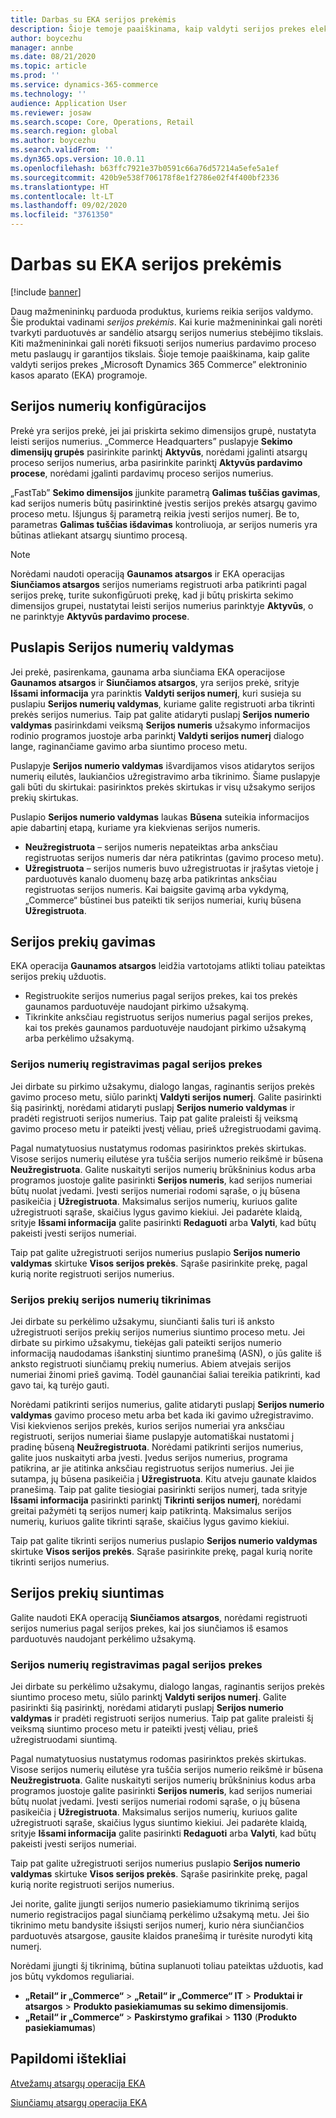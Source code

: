 ```yaml
---
title: Darbas su EKA serijos prekėmis
description: Šioje temoje paaiškinama, kaip valdyti serijos prekes elektroninio kasos aparato (EKA) programoje.
author: boycezhu
manager: annbe
ms.date: 08/21/2020
ms.topic: article
ms.prod: ''
ms.service: dynamics-365-commerce
ms.technology: ''
audience: Application User
ms.reviewer: josaw
ms.search.scope: Core, Operations, Retail
ms.search.region: global
ms.author: boycezhu
ms.search.validFrom: ''
ms.dyn365.ops.version: 10.0.11
ms.openlocfilehash: b63ffc7921e37b0591c66a76d57214a5efe5a1ef
ms.sourcegitcommit: 420b9e538f706178f8e1f2786e02f4f400bf2336
ms.translationtype: HT
ms.contentlocale: lt-LT
ms.lasthandoff: 09/02/2020
ms.locfileid: "3761350"
---
```

# <a name="work-with-serialized-items-in-the-pos"></a>Darbas su EKA serijos prekėmis

[!include [banner](includes/banner.md)]

Daug mažmenininkų parduoda produktus, kuriems reikia serijos valdymo. Šie produktai vadinami *serijos prekėmis*. Kai kurie mažmenininkai gali norėti tvarkyti parduotuvės ar sandėlio atsargų serijos numerius stebėjimo tikslais. Kiti mažmenininkai gali norėti fiksuoti serijos numerius pardavimo proceso metu paslaugų ir garantijos tikslais. Šioje temoje paaiškinama, kaip galite valdyti serijos prekes „Microsoft Dynamics 365 Commerce” elektroninio kasos aparato (EKA) programoje.

## <a name="serial-number-configurations"></a>Serijos numerių konfigūracijos

Prekė yra serijos prekė, jei jai priskirta sekimo dimensijos grupė, nustatyta leisti serijos numerius. „Commerce Headquarters” puslapyje **Sekimo dimensijų grupės** pasirinkite parinktį **Aktyvūs**, norėdami įgalinti atsargų proceso serijos numerius, arba pasirinkite parinktį **Aktyvūs pardavimo procese**, norėdami įgalinti pardavimų proceso serijos numerius.

„FastTab” **Sekimo dimensijos** įjunkite parametrą **Galimas tuščias gavimas**, kad serijos numeris būtų pasirinktinė įvestis serijos prekės atsargų gavimo proceso metu. Išjungus šį parametrą reikia įvesti serijos numerį. Be to, parametras **Galimas tuščias išdavimas** kontroliuoja, ar serijos numeris yra būtinas atliekant atsargų siuntimo procesą.

> [!NOTE]
> Norėdami naudoti operaciją **Gaunamos atsargos** ir EKA operacijas **Siunčiamos atsargos** serijos numeriams registruoti arba patikrinti pagal serijos prekę, turite sukonfigūruoti prekę, kad ji būtų priskirta sekimo dimensijos grupei, nustatytai leisti serijos numerius parinktyje **Aktyvūs**, o ne parinktyje **Aktyvūs pardavimo procese**.

## <a name="serial-number-management-page"></a>Puslapis Serijos numerių valdymas

Jei prekė, pasirenkama, gaunama arba siunčiama EKA operacijose **Gaunamos atsargos** ir **Siunčiamos atsargos**, yra serijos prekė, srityje **Išsami informacija** yra parinktis **Valdyti serijos numerį**, kuri susieja su puslapiu **Serijos numerių valdymas**, kuriame galite registruoti arba tikrinti prekės serijos numerius. Taip pat galite atidaryti puslapį **Serijos numerio valdymas** pasirinkdami veiksmą **Serijos numeris** užsakymo informacijos rodinio programos juostoje arba parinktį **Valdyti serijos numerį** dialogo lange, raginančiame gavimo arba siuntimo proceso metu. 

Puslapyje **Serijos numerio valdymas** išvardijamos visos atidarytos serijos numerių eilutės, laukiančios užregistravimo arba tikrinimo. Šiame puslapyje gali būti du skirtukai: pasirinktos prekės skirtukas ir visų užsakymo serijos prekių skirtukas.

Puslapio **Serijos numerio valdymas** laukas **Būsena** suteikia informacijos apie dabartinį etapą, kuriame yra kiekvienas serijos numeris.

- **Neužregistruota** – serijos numeris nepateiktas arba anksčiau registruotas serijos numeris dar nėra patikrintas (gavimo proceso metu).
- **Užregistruota** – serijos numeris buvo užregistruotas ir įrašytas vietoje į parduotuvės kanalo duomenų bazę arba patikrintas anksčiau registruotas serijos numeris. Kai baigsite gavimą arba vykdymą, „Commerce“ būstinei bus pateikti tik serijos numeriai, kurių būsena **Užregistruota**.

## <a name="receive-serialized-items"></a>Serijos prekių gavimas

EKA operacija **Gaunamos atsargos** leidžia vartotojams atlikti toliau pateiktas serijos prekių užduotis.

- Registruokite serijos numerius pagal serijos prekes, kai tos prekės gaunamos parduotuvėje naudojant pirkimo užsakymą.
- Tikrinkite anksčiau registruotus serijos numerius pagal serijos prekes, kai tos prekės gaunamos parduotuvėje naudojant pirkimo užsakymą arba perkėlimo užsakymą.

### <a name="register-serial-numbers-against-serialized-items"></a>Serijos numerių registravimas pagal serijos prekes

Jei dirbate su pirkimo užsakymu, dialogo langas, raginantis serijos prekės gavimo proceso metu, siūlo parinktį **Valdyti serijos numerį**. Galite pasirinkti šią pasirinktį, norėdami atidaryti puslapį **Serijos numerio valdymas** ir pradėti registruoti serijos numerius. Taip pat galite praleisti šį veiksmą gavimo proceso metu ir pateikti įvestį vėliau, prieš užregistruodami gavimą.

Pagal numatytuosius nustatymus rodomas pasirinktos prekės skirtukas. Visose serijos numerių eilutėse yra tuščia serijos numerio reikšmė ir būsena **Neužregistruota**. Galite nuskaityti serijos numerių brūkšninius kodus arba programos juostoje galite pasirinkti **Serijos numeris**, kad serijos numeriai būtų nuolat įvedami. Įvesti serijos numeriai rodomi sąraše, o jų būsena pasikeičia į **Užregistruota**. Maksimalus serijos numerių, kuriuos galite užregistruoti sąraše, skaičius lygus gavimo kiekiui. Jei padarėte klaidą, srityje **Išsami informacija** galite pasirinkti **Redaguoti** arba **Valyti**, kad būtų pakeisti įvesti serijos numeriai.

Taip pat galite užregistruoti serijos numerius puslapio **Serijos numerio valdymas** skirtuke **Visos serijos prekės**. Sąraše pasirinkite prekę, pagal kurią norite registruoti serijos numerius.

### <a name="validate-serial-numbers-on-serialized-items"></a>Serijos prekių serijos numerių tikrinimas

Jei dirbate su perkėlimo užsakymu, siunčianti šalis turi iš anksto užregistruoti serijos prekių serijos numerius siuntimo proceso metu. Jei dirbate su pirkimo užsakymu, tiekėjas gali pateikti serijos numerio informaciją naudodamas išankstinį siuntimo pranešimą (ASN), o jūs galite iš anksto registruoti siunčiamų prekių numerius. Abiem atvejais serijos numeriai žinomi prieš gavimą. Todėl gaunančiai šaliai tereikia patikrinti, kad gavo tai, ką turėjo gauti.

Norėdami patikrinti serijos numerius, galite atidaryti puslapį **Serijos numerio valdymas** gavimo proceso metu arba bet kada iki gavimo užregistravimo. Visi kiekvienos serijos prekės, kurios serijos numeriai yra anksčiau registruoti, serijos numeriai šiame puslapyje automatiškai nustatomi į pradinę būseną **Neužregistruota**. Norėdami patikrinti serijos numerius, galite juos nuskaityti arba įvesti. Įvedus serijos numerius, programa patikrina, ar jie atitinka anksčiau registruotus serijos numerius. Jei jie sutampa, jų būsena pasikeičia į **Užregistruota**. Kitu atveju gaunate klaidos pranešimą. Taip pat galite tiesiogiai pasirinkti serijos numerį, tada srityje **Išsami informacija** pasirinkti parinktį **Tikrinti serijos numerį**, norėdami greitai pažymėti tą serijos numerį kaip patikrintą. Maksimalus serijos numerių, kuriuos galite tikrinti sąraše, skaičius lygus gavimo kiekiui.

Taip pat galite tikrinti serijos numerius puslapio **Serijos numerio valdymas** skirtuke **Visos serijos prekės**. Sąraše pasirinkite prekę, pagal kurią norite tikrinti serijos numerius.

## <a name="ship-serialized-items"></a>Serijos prekių siuntimas

Galite naudoti EKA operaciją **Siunčiamos atsargos**, norėdami registruoti serijos numerius pagal serijos prekes, kai jos siunčiamos iš esamos parduotuvės naudojant perkėlimo užsakymą.

### <a name="register-serial-numbers-against-serialized-items"></a>Serijos numerių registravimas pagal serijos prekes

Jei dirbate su perkėlimo užsakymu, dialogo langas, raginantis serijos prekės siuntimo proceso metu, siūlo parinktį **Valdyti serijos numerį**. Galite pasirinkti šią pasirinktį, norėdami atidaryti puslapį **Serijos numerio valdymas** ir pradėti registruoti serijos numerius. Taip pat galite praleisti šį veiksmą siuntimo proceso metu ir pateikti įvestį vėliau, prieš užregistruodami siuntimą.

Pagal numatytuosius nustatymus rodomas pasirinktos prekės skirtukas. Visose serijos numerių eilutėse yra tuščia serijos numerio reikšmė ir būsena **Neužregistruota**. Galite nuskaityti serijos numerių brūkšninius kodus arba programos juostoje galite pasirinkti **Serijos numeris**, kad serijos numeriai būtų nuolat įvedami. Įvesti serijos numeriai rodomi sąraše, o jų būsena pasikeičia į **Užregistruota**. Maksimalus serijos numerių, kuriuos galite užregistruoti sąraše, skaičius lygus siuntimo kiekiui. Jei padarėte klaidą, srityje **Išsami informacija** galite pasirinkti **Redaguoti** arba **Valyti**, kad būtų pakeisti įvesti serijos numeriai.

Taip pat galite užregistruoti serijos numerius puslapio **Serijos numerio valdymas** skirtuke **Visos serijos prekės**. Sąraše pasirinkite prekę, pagal kurią norite registruoti serijos numerius.

Jei norite, galite įjungti serijos numerio pasiekiamumo tikrinimą serijos numerio registracijos pagal siunčiamą perkėlimo užsakymą metu. Jei šio tikrinimo metu bandysite išsiųsti serijos numerį, kurio nėra siunčiančios parduotuvės atsargose, gausite klaidos pranešimą ir turėsite nurodyti kitą numerį.

Norėdami įjungti šį tikrinimą, būtina suplanuoti toliau pateiktas užduotis, kad jos būtų vykdomos reguliariai.

- **„Retail“ ir „Commerce“** > **„Retail“ ir „Commerce“ IT** > **Produktai ir atsargos** > **Produkto pasiekiamumas su sekimo dimensijomis**.
- **„Retail“ ir „Commerce“** > **Paskirstymo grafikai** > **1130** (**Produkto pasiekiamumas**)

## <a name="additional-resources"></a>Papildomi ištekliai

[Atvežamų atsargų operacija EKA](https://docs.microsoft.com/dynamics365/commerce/pos-inbound-inventory-operation)

[Siunčiamų atsargų operacija EKA](https://docs.microsoft.com/dynamics365/commerce/pos-outbound-inventory-operation)
